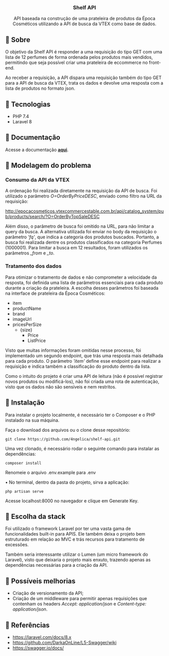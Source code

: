 <h3 align="center">Shelf API</h3>

<p align="center">
   API baseada na construção de uma prateleira de produtos da Época Cosméticos utilizando a API de busca da VTEX como base de dados.
</p>

## :pushpin: Sobre

O objetivo da Shelf API é responder a uma requisição do tipo GET com uma lista de 12 perfumes de forma ordenada pelos produtos mais vendidos, permitindo que seja possível criar uma prateleira de eccommerce no front-end.

Ao receber a requisição, a API dispara uma requisição também do tipo GET para a API de busca da VTEX, trata os dados e devolve uma resposta com a lista de produtos no formato json.

## :pushpin: Tecnologias
- PHP 7.4
- Laravel 8

## :pushpin: Documentação
Acesse a documentação <b><a href="http://shelf-api-challenge.herokuapp.com/api/docs">aqui</a></b>.

## :pushpin: Modelagem do problema
### Consumo da API da VTEX

A ordenação foi realizada diretamente na requisição da API de busca. Foi utilizado o parâmetro <i> O=OrderByPriceDESC</i>, enviado como filtro na URL da requisição:

http://epocacosmeticos.vtexcommercestable.com.br/api/catalog_system/pub/products/search/?O=OrderByTopSaleDESC

Além disso, o parâmetro de busca foi omitido na URL, para não limitar a query da busca. A alternativa utilizada foi enviar no body da requisição o parâmetro <i>'fq'</i>, que indica a categoria dos produtos buscados. Portanto, a busca foi realizada dentre os produtos classificados na categoria Perfumes (1000001).
Para limitar a busca em 12 resultados, foram utilizados os parâmetros <i>_from</i> e <i>_to</i>.

### Tratamento dos dados
Para otimizar o tratamento de dados e não comprometer a velocidade da resposta, foi definida uma lista de parâmetros essenciais para cada produto durante a criação da prateleira. A escolha desses parâmetros foi baseada na interface de prateleira da Época Cosméticos:

- item
- productName
- brand
- imageUrl
- pricesPerSize
  - {size}
      - Price
      - ListPrice

Visto que muitas informações foram omitidas nesse processo, foi implementado um segundo endpoint, que trás uma resposta mais detalhada para cada produto. O parâmetro <i>'item'</i> define esse endpoint para realizar a requisição e indica também a classificação do produto dentro da lista.

Como o intuito do projeto é criar uma API de leitura (não é possível registrar novos produtos ou modificá-los), não foi criada uma rota de autenticação, visto que os dados não são sensíveis e nem restritos.

## :pushpin: Instalação
Para instalar o projeto localmente, é necessário ter o Composer e o PHP instalado na sua máquina.

Faça o download dos arquivos ou o clone desse repositório: <br>

`git clone https://github.com/4ngelica/shelf-api.git`

Uma vez clonado, é necessário rodar o seguinte comando para instalar as dependências:

`composer install` <br>

Renomeie o arquivo .env.example para .env

• No terminal, dentro da pasta do projeto, sirva a aplicação:

`php artisan serve` <br>

Acesse localhost:8000 no navegador e clique em Generate Key.

## :pushpin: Escolha da stack

Foi utilizado o framework Laravel por ter uma vasta gama de funcionalidades built-in para APIS. Ele também deixa o projeto bem estruturado em relação ao MVC e trás recursos para tratamento de excessões.

Também seria interessante utilizar o Lumen (um micro framework do Laravel), visto que deixaria o projeto mais enxuto, trazendo apenas as dependências necessárias para a criação da API.

## :pushpin: Possíveis melhorias
- Criação de versionamento da API;
- Criação de um middleware para permitir apenas requisições que contenham os headers <i>Accept: application/json</i> e <i>Content-type: application/json</i>.

## :pushpin: Referências
- https://laravel.com/docs/8.x
- https://github.com/DarkaOnLine/L5-Swagger/wiki
- https://swagger.io/docs/
